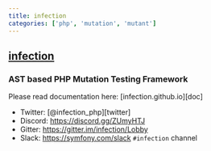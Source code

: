 ```yaml
---
title: infection
categories: ['php', 'mutation', 'mutant']
---
```

## [infection](https://github.com/infection/infection)

### AST based PHP Mutation Testing Framework


Please read documentation here: [infection.github.io][doc]

* Twitter: [@infection_php][twitter]
* Discord: https://discord.gg/ZUmyHTJ
* Gitter: https://gitter.im/infection/Lobby
* Slack: https://symfony.com/slack  `#infection` channel

